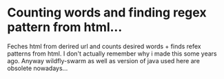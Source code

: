 # Counting words and finding regex pattern from html...

Feches html from derired url and counts desired words + finds refex patterns from html.
I don't actually remember why i made this some years ago. Anyway wildfly-swarm as well as version of java used here are obsolete nowadays...
